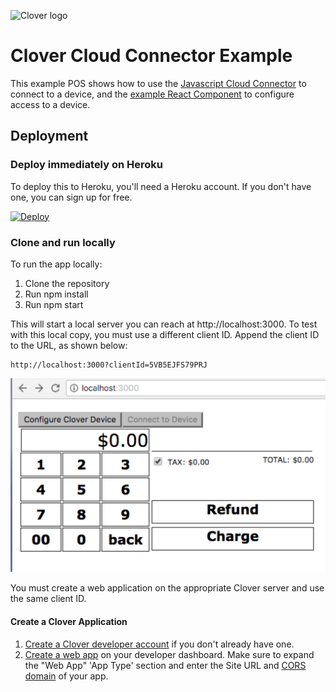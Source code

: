 ![Clover logo](https://www.clover.com/assets/images/public-site/press/clover_primary_gray_rgb.png)

# Clover Cloud Connector Example

This example POS shows how to use the [Javascript Cloud Connector](https://github.com/clover/remote-pay-cloud-npm) to connect to a device, and the 
[example React Component](https://github.com/clover/remote-pay-cloud-connector-configuration-react) to configure access to a device.


## Deployment

### Deploy immediately on Heroku

To deploy this to Heroku, you'll need a Heroku account.  If you don't have one, you can sign up for free.

[![Deploy](https://www.herokucdn.com/deploy/button.svg)](https://heroku.com/deploy?template=https://github.com/clover/clover-cloud-connector-example)

### Clone and run locally

To run the app locally:

1. Clone the repository
2. Run npm install
3. Run npm start  
    
This will start a local server you can reach at http://localhost:3000. To test with this local copy, you must use
a different client ID. Append the client ID to the URL, as shown below:

    http://localhost:3000?clientId=5VB5EJFS79PRJ
    
![Screenshot of Example POS](/images/browser-example-pos.png)

You must create a web application on the appropriate Clover server and use the same client ID.

#### Create a Clover Application

1.  [Create a Clover developer account](https://docs.clover.com/build/#first-create-your-developer-account) if you don't already have one.
2.  [Create a web app](https://docs.clover.com/build/web-apps/#step-1-create-your-clover-web-app) on your developer dashboard. Make sure to expand the "Web App" 'App Type' section and enter the Site URL and [CORS domain](https://docs.clover.com/build/web-apps/cors/) of your app.

